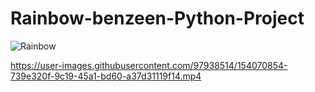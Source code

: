 # Rainbow-benzeen-Python-Project
![Rainbow](https://user-images.githubusercontent.com/97938514/154070828-c278b50f-406c-46f0-84ab-56f4305e6749.png)

https://user-images.githubusercontent.com/97938514/154070854-739e320f-9c19-45a1-bd60-a37d31119f14.mp4
